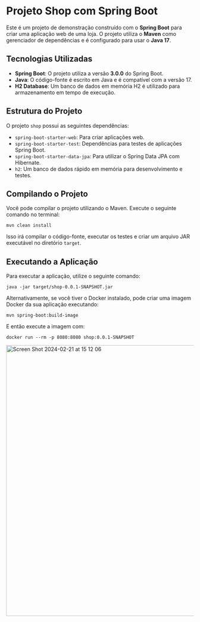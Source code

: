 # Projeto Shop com Spring Boot

Este é um projeto de demonstração construído com o **Spring Boot** para criar uma aplicação web de uma loja. O projeto utiliza o **Maven** como gerenciador de dependências e é configurado para usar o **Java 17**.

## Tecnologias Utilizadas

- **Spring Boot**: O projeto utiliza a versão **3.0.0** do Spring Boot.
- **Java**: O código-fonte é escrito em Java e é compatível com a versão 17.
- **H2 Database**: Um banco de dados em memória H2 é utilizado para armazenamento em tempo de execução.

## Estrutura do Projeto

O projeto `shop` possui as seguintes dependências:

- `spring-boot-starter-web`: Para criar aplicações web.
- `spring-boot-starter-test`: Dependências para testes de aplicações Spring Boot.
- `spring-boot-starter-data-jpa`: Para utilizar o Spring Data JPA com Hibernate.
- `h2`: Um banco de dados rápido em memória para desenvolvimento e testes.

## Compilando o Projeto

Você pode compilar o projeto utilizando o Maven. Execute o seguinte comando no terminal:

```shell
mvn clean install
```

Isso irá compilar o código-fonte, executar os testes e criar um arquivo JAR executável no diretório `target`.

## Executando a Aplicação

Para executar a aplicação, utilize o seguinte comando:

```shell
java -jar target/shop-0.0.1-SNAPSHOT.jar
```

Alternativamente, se você tiver o Docker instalado, pode criar uma imagem Docker da sua aplicação executando:

```shell
mvn spring-boot:build-image
```

E então execute a imagem com:

```shell
docker run --rm -p 8080:8080 shop:0.0.1-SNAPSHOT
```

<img width="726" alt="Screen Shot 2024-02-21 at 15 12 06" src="https://github.com/marcelinx/shop-process-spring/assets/81206036/158bed0b-6fc7-46a8-a232-ef72bc0e81d3">
